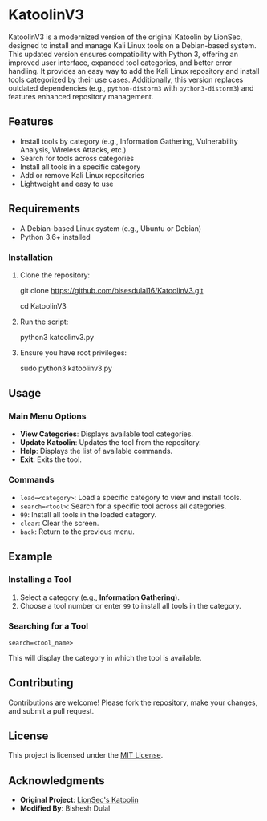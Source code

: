 # KatoolinV3

KatoolinV3 is a modernized version of the original Katoolin by LionSec, designed to install and manage Kali Linux tools on a Debian-based system. This updated version ensures compatibility with Python 3, offering an improved user interface, expanded tool categories, and better error handling. It provides an easy way to add the Kali Linux repository and install tools categorized by their use cases. Additionally, this version replaces outdated dependencies (e.g., `python-distorm3` with `python3-distorm3`) and features enhanced repository management.

## Features
- Install tools by category (e.g., Information Gathering, Vulnerability Analysis, Wireless Attacks, etc.)
- Search for tools across categories
- Install all tools in a specific category
- Add or remove Kali Linux repositories
- Lightweight and easy to use

## Requirements
- A Debian-based Linux system (e.g., Ubuntu or Debian)
- Python 3.6+ installed

### Installation
1. Clone the repository:
   
   git clone https://github.com/bisesdulal16/KatoolinV3.git
   
   cd KatoolinV3
   
3. Run the script:
   
   python3 katoolinv3.py

5. Ensure you have root privileges:
   
   sudo python3 katoolinv3.py

## Usage

### Main Menu Options
- **View Categories**: Displays available tool categories.
- **Update Katoolin**: Updates the tool from the repository.
- **Help**: Displays the list of available commands.
- **Exit**: Exits the tool.

### Commands
- `load=<category>`: Load a specific category to view and install tools.
- `search=<tool>`: Search for a specific tool across all categories.
- `99`: Install all tools in the loaded category.
- `clear`: Clear the screen.
- `back`: Return to the previous menu.


## Example

### Installing a Tool
1. Select a category (e.g., **Information Gathering**).
2. Choose a tool number or enter `99` to install all tools in the category.

### Searching for a Tool
    search=<tool_name>
  This will display the category in which the tool is available.

## Contributing
Contributions are welcome! Please fork the repository, make your changes, and submit a pull request.

## License
This project is licensed under the [MIT License](./LICENSE).


## Acknowledgments
- **Original Project**: [LionSec's Katoolin](https://github.com/LionSec/katoolin)
- **Modified By**: Bishesh Dulal
